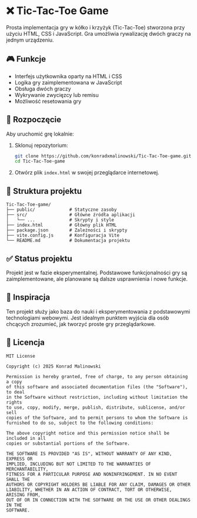 # ❌ Tic-Tac-Toe Game

Prosta implementacja gry w kółko i krzyżyk (Tic-Tac-Toe) stworzona przy użyciu HTML, CSS i JavaScript. Gra umożliwia rywalizację dwóch graczy na jednym urządzeniu.

## 🎮 Funkcje

- Interfejs użytkownika oparty na HTML i CSS
- Logika gry zaimplementowana w JavaScript
- Obsługa dwóch graczy
- Wykrywanie zwycięzcy lub remisu
- Możliwość resetowania gry

## 🚀 Rozpoczęcie

Aby uruchomić grę lokalnie:

1. Sklonuj repozytorium:

   ```bash
   git clone https://github.com/konradxmalinowski/Tic-Tac-Toe-game.git
   cd Tic-Tac-Toe-game
   ```

2. Otwórz plik `index.html` w swojej przeglądarce internetowej.

## 📁 Struktura projektu

```
Tic-Tac-Toe-game/
├── public/             # Statyczne zasoby
├── src/                # Główne źródła aplikacji
│   └── ...             # Skrypty i style
├── index.html          # Główny plik HTML
├── package.json        # Zależności i skrypty
├── vite.config.js      # Konfiguracja Vite
└── README.md           # Dokumentacja projektu
```

## ✅ Status projektu

Projekt jest w fazie eksperymentalnej. Podstawowe funkcjonalności gry są zaimplementowane, ale planowane są dalsze usprawnienia i nowe funkcje.

## 🧠 Inspiracja

Ten projekt służy jako baza do nauki i eksperymentowania z podstawowymi technologiami webowymi. Jest idealnym punktem wyjścia dla osób chcących zrozumieć, jak tworzyć proste gry przeglądarkowe.

## 📄 Licencja

```
MIT License

Copyright (c) 2025 Konrad Malinowski

Permission is hereby granted, free of charge, to any person obtaining a copy
of this software and associated documentation files (the "Software"), to deal
in the Software without restriction, including without limitation the rights
to use, copy, modify, merge, publish, distribute, sublicense, and/or sell
copies of the Software, and to permit persons to whom the Software is
furnished to do so, subject to the following conditions:

The above copyright notice and this permission notice shall be included in all
copies or substantial portions of the Software.

THE SOFTWARE IS PROVIDED "AS IS", WITHOUT WARRANTY OF ANY KIND, EXPRESS OR
IMPLIED, INCLUDING BUT NOT LIMITED TO THE WARRANTIES OF MERCHANTABILITY,
FITNESS FOR A PARTICULAR PURPOSE AND NONINFRINGEMENT. IN NO EVENT SHALL THE
AUTHORS OR COPYRIGHT HOLDERS BE LIABLE FOR ANY CLAIM, DAMAGES OR OTHER
LIABILITY, WHETHER IN AN ACTION OF CONTRACT, TORT OR OTHERWISE, ARISING FROM,
OUT OF OR IN CONNECTION WITH THE SOFTWARE OR THE USE OR OTHER DEALINGS IN THE
SOFTWARE.
```
